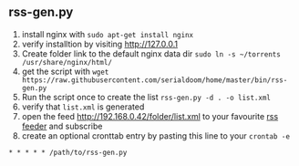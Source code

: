 rss-gen.py
----------

1. install nginx with `sudo apt-get install nginx`
2. verify installtion by visiting http://127.0.0.1
2. Create folder link to the default nginx data dir `sudo ln -s ~/torrents /usr/share/nginx/html/`
1. get the script with `wget https://raw.githubusercontent.com/serialdoom/home/master/bin/rss-gen.py`
3. Run the script once to create the list `rss-gen.py -d . -o list.xml`
3. verify that `list.xml` is generated
3. open the feed http://192.168.0.42/folder/list.xml to your favourite [rss feeder](https://play.google.com/store/apps/details?id=de.danoeh.antennapod&hl=en) and subscribe
4. create an optional cronttab entry by pasting this line to your `crontab -e`

```
* * * * * /path/to/rss-gen.py
```
